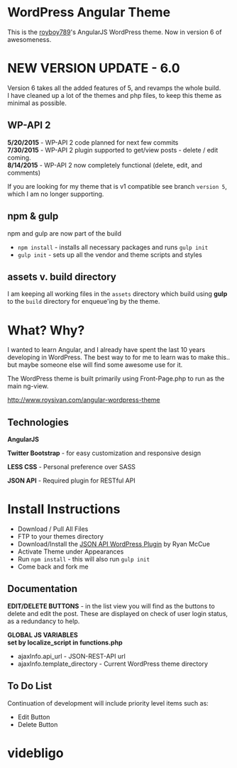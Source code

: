 WordPress Angular Theme
=========================
This is the [royboy789](http://www.roysivan.com)'s AngularJS WordPress theme. Now in version 6 of awesomeness.

NEW VERSION UPDATE - 6.0
========================

Version 6 takes all the added features of 5, and revamps the whole build.  
I have cleaned up a lot of the themes and php files, to keep this theme as minimal as possible.  

WP-API 2
---------
__5/20/2015__ - WP-API 2 code planned for next few commits  
__7/30/2015__ - WP-API 2 plugin supported to get/view posts - delete / edit coming.  
__8/14/2015__ - WP-API 2 now completely functional (delete, edit, and comments)  
  
If you are looking for my theme that is v1 compatible see branch `version 5`, which I am no longer supporting.
  
npm & gulp
-----------
npm and gulp are now part of the build  
* `npm install` - installs all necessary packages and runs `gulp init`
* `gulp init` - sets up all the vendor and theme scripts and styles
  
  
assets v. build directory
--------------------------
I am keeping all working files in the `assets` directory which build using __gulp__ to the `build` directory for enqueue'ing by the theme.


What? Why?
==========
I wanted to learn Angular, and I already have spent the last 10 years developing in WordPress. The best way to for me to learn was to make this.. but maybe someone else will find some awesome use for it.

The WordPress theme is built primarily using Front-Page.php to run as the main ng-view.

http://www.roysivan.com/angular-wordpress-theme

Technologies
------------
**AngularJS**

**Twitter Bootstrap** - for easy customization and responsive design

**LESS CSS** - Personal preference over SASS

**JSON API** - Required plugin for RESTful API


Install Instructions
=====================
+ Download / Pull All Files
+ FTP to your themes directory
+ Download/Install the [JSON API WordPress Plugin](http://wordpress.org/plugins/json-rest-api/) by Ryan McCue
+ Activate Theme under Appearances
+ Run `npm install` - this will also run `gulp init`
+ Come back and fork me


Documentation
--------------  
  
**EDIT/DELETE BUTTONS** - in the list view you will find as the buttons to delete and edit the post. These are displayed on check of user login status, as a redundancy to help.  
  
**GLOBAL JS VARIABLES**  
__set by localize_script in functions.php__  
+ ajaxInfo.api_url - JSON-REST-API url  
+ ajaxInfo.template_directory - Current WordPress theme directory


To Do List
-------------
Continuation of development will include priority level items such as:
+ Edit Button
+ Delete Button

# videbligo
